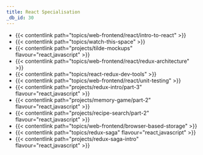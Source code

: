 ```yaml
---
title: React Specialisation
_db_id: 30
---
```


- {{< contentlink path="topics/web-frontend/react/intro-to-react" >}}
- {{< contentlink path="topics/watch-this-space" >}}
- {{< contentlink path="projects/tilde-mockups" flavour="react,javascript" >}}
- {{< contentlink path="topics/web-frontend/react/redux-architecture" >}}
- {{< contentlink path="topics/react-redux-dev-tools" >}}
- {{< contentlink path="topics/web-frontend/react/unit-testing" >}}
- {{< contentlink path="projects/redux-intro/part-3" flavour="react,javascript" >}}
- {{< contentlink path="projects/memory-game/part-2" flavour="react,javascript" >}}
- {{< contentlink path="projects/recipe-search/part-2" flavour="react,javascript" >}}
- {{< contentlink path="topics/web-frontend/browser-based-storage" >}}
- {{< contentlink path="topics/redux-saga" flavour="react,javascript" >}}
- {{< contentlink path="projects/redux-saga-intro" flavour="react,javascript" >}}
